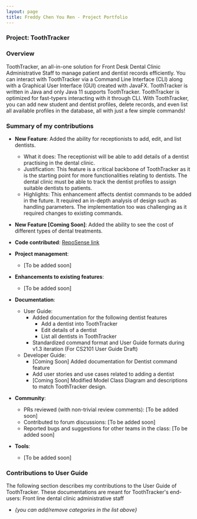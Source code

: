 ```yaml
---
layout: page
title: Freddy Chen You Ren - Project Portfolio
---
```


### Project: ToothTracker

### Overview

ToothTracker, an all-in-one solution for Front Desk Dental Clinic Administrative Staff to manage patient and dentist records efficiently.
You can interact with ToothTracker via a Command Line Interface (CLI)
along with a Graphical User Interface (GUI) created with JavaFX.
ToothTracker is written in Java and only Java 11 supports ToothTracker.
ToothTracker is optimized for fast-typers interacting with it through CLI.
With ToothTracker, you can add new student and dentist profiles, delete records, and even list all available profiles in the database, all with just a few simple commands!


### Summary of my contributions
* **New Feature**: Added the ability for receptionists to add, edit, and list dentists.
  * What it does: The receptionist will be able to add details of a dentist practising in the dental clinic.
  * Justification: This feature is a critical backbone of ToothTracker as it is the starting point for more functionalities relating to dentists. The dental clinic must be able to track the dentist profiles to assign suitable dentists to patients.
  * Highlights: This enhancement affects dentist commands to be added in the future. It required an in-depth analysis of design such as handling parameters. The implementation too was challenging as it required changes to existing commands.

* **New Feature [Coming Soon]**: Added the ability to see the cost of different types of dental treatments.
* **Code contributed**: [RepoSense link]()

* **Project management**:
  * [To be added soon]

* **Enhancements to existing features**:
  * [To be added soon]

* **Documentation**:
  * User Guide:
    * Added documentation for the following dentist features
      * Add a dentist into ToothTracker
      * Edit details of a dentist
      * List all dentists in ToothTracker
    * Standardized command format and User Guide formats during v1.3 iteration (For CS2101 User Guide Draft)
  * Developer Guide:
    * [Coming Soon] Added documentation for Dentist command feature
    * Add user stories and use cases related to adding a dentist
    * [Coming Soon] Modified Model Class Diagram and descriptions to match ToothTracker design.

* **Community**:
  * PRs reviewed (with non-trivial review comments): [To be added soon]
  * Contributed to forum discussions: [To be added soon]
  * Reported bugs and suggestions for other teams in the class: [To be added soon]

* **Tools**:
  * [To be added soon]

### Contributions to User Guide

The following section describes my contributions to the User Guide of ToothTracker.
These documentations are meant for ToothTracker's end-users: Front line dental clinic administrative staff

* _{you can add/remove categories in the list above}_
